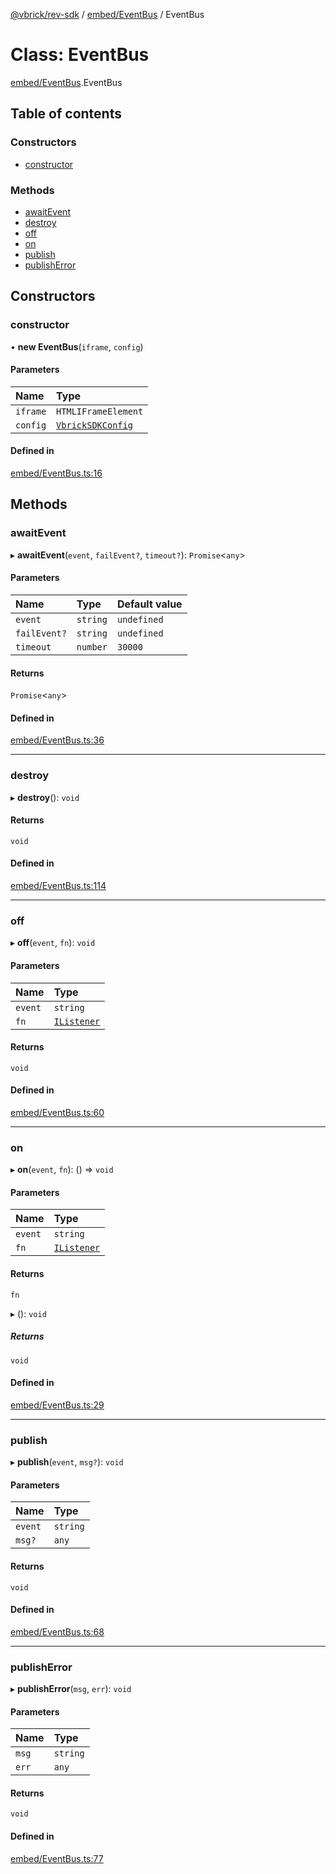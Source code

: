 [@vbrick/rev-sdk](../README.md) / [embed/EventBus](../modules/embed_EventBus.md) / EventBus

# Class: EventBus

[embed/EventBus](../modules/embed_EventBus.md).EventBus

## Table of contents

### Constructors

- [constructor](embed_EventBus.EventBus.md#constructor)

### Methods

- [awaitEvent](embed_EventBus.EventBus.md#awaitevent)
- [destroy](embed_EventBus.EventBus.md#destroy)
- [off](embed_EventBus.EventBus.md#off)
- [on](embed_EventBus.EventBus.md#on)
- [publish](embed_EventBus.EventBus.md#publish)
- [publishError](embed_EventBus.EventBus.md#publisherror)

## Constructors

### constructor

• **new EventBus**(`iframe`, `config`)

#### Parameters

| Name | Type |
| :------ | :------ |
| `iframe` | `HTMLIFrameElement` |
| `config` | [`VbrickSDKConfig`](../interfaces/VbrickSDK.VbrickSDKConfig.md) |

#### Defined in

[embed/EventBus.ts:16](https://github.com/vbrick/rev-sdk-js/blob/8587b78/src/embed/EventBus.ts#L16)

## Methods

### awaitEvent

▸ **awaitEvent**(`event`, `failEvent?`, `timeout?`): `Promise`<`any`\>

#### Parameters

| Name | Type | Default value |
| :------ | :------ | :------ |
| `event` | `string` | `undefined` |
| `failEvent?` | `string` | `undefined` |
| `timeout` | `number` | `30000` |

#### Returns

`Promise`<`any`\>

#### Defined in

[embed/EventBus.ts:36](https://github.com/vbrick/rev-sdk-js/blob/8587b78/src/embed/EventBus.ts#L36)

___

### destroy

▸ **destroy**(): `void`

#### Returns

`void`

#### Defined in

[embed/EventBus.ts:114](https://github.com/vbrick/rev-sdk-js/blob/8587b78/src/embed/EventBus.ts#L114)

___

### off

▸ **off**(`event`, `fn`): `void`

#### Parameters

| Name | Type |
| :------ | :------ |
| `event` | `string` |
| `fn` | [`IListener`](../interfaces/embed_EventBus.IListener.md) |

#### Returns

`void`

#### Defined in

[embed/EventBus.ts:60](https://github.com/vbrick/rev-sdk-js/blob/8587b78/src/embed/EventBus.ts#L60)

___

### on

▸ **on**(`event`, `fn`): () => `void`

#### Parameters

| Name | Type |
| :------ | :------ |
| `event` | `string` |
| `fn` | [`IListener`](../interfaces/embed_EventBus.IListener.md) |

#### Returns

`fn`

▸ (): `void`

##### Returns

`void`

#### Defined in

[embed/EventBus.ts:29](https://github.com/vbrick/rev-sdk-js/blob/8587b78/src/embed/EventBus.ts#L29)

___

### publish

▸ **publish**(`event`, `msg?`): `void`

#### Parameters

| Name | Type |
| :------ | :------ |
| `event` | `string` |
| `msg?` | `any` |

#### Returns

`void`

#### Defined in

[embed/EventBus.ts:68](https://github.com/vbrick/rev-sdk-js/blob/8587b78/src/embed/EventBus.ts#L68)

___

### publishError

▸ **publishError**(`msg`, `err`): `void`

#### Parameters

| Name | Type |
| :------ | :------ |
| `msg` | `string` |
| `err` | `any` |

#### Returns

`void`

#### Defined in

[embed/EventBus.ts:77](https://github.com/vbrick/rev-sdk-js/blob/8587b78/src/embed/EventBus.ts#L77)
